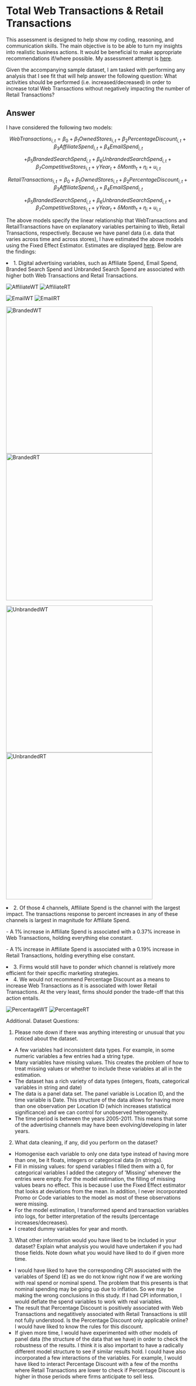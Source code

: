 # Total Web Transactions & Retail Transactions

This assessment is designed to help show my coding, reasoning, and communication skills. The main objective is to be able to turn my insights into realistic business actions. It would be beneficial to make appropriate recommendations if/where possible. My assessment attempt is [here](https://github.com/manuzrpEd/TotalWebTransactions-RetailTransactions/blob/main/Web%26RetailTransactions.ipynb).

Given the accompanying sample dataset, I am tasked with performing any analysis that I see fit that will help answer the following question: What activities should be performed (i.e. increased/decreased) in order to increase total Web Transactions without negatively impacting the number of Retail Transactions? 

## Answer

I have considered the following two models:

$$ WebTransactions_{i,t} = \beta_0 + \beta_1OwnedStores_{i,t} + \beta_2PercentageDiscount_{i,t} + \beta_3AffiliateSpend_{i,t} + \beta_4EmailSpend_{i,t} $$

$$ + \beta_5BrandedSearchSpend_{i,t} + \beta_6UnbrandedSearchSpend_{i,t} + \beta_7CompetitiveStores_{i,t} + \gamma Year_{t} + \delta Month_{t} + \eta_{i}+ u_{i,t} $$

$$ RetailTransactions_{i,t} = \beta_0 + \beta_1OwnedStores_{i,t} + \beta_2PercentageDiscount_{i,t} + \beta_3AffiliateSpend_{i,t} + \beta_4EmailSpend_{i,t} $$

$$ + \beta_5BrandedSearchSpend_{i,t} + \beta_6UnbrandedSearchSpend_{i,t} + \beta_7CompetitiveStores_{i,t} + \gamma Year_{t} + \delta Month_{t} + \eta_{i} + u_{i,t} $$

The above models specify the linear relationship that WebTransactions and RetailTransactions have on explanatory variables pertaining to Web, Retail Transactions, respectively. Because we have panel data (i.e. data that varies across time and across stores), I have estimated the above models using the Fixed Effect Estimator. Estimates are displayed [here](https://github.com/manuzrpEd/TotalWebTransactions-RetailTransactions/blob/main/Web%26RetailTransactions.ipynb). Below are the findings:

<p>
<li>
    1. Digital advertising variables, such as Affiliate Spend, Email Spend, Branded Search Spend and Unbranded Search Spend are associated with higher both Web Transactions and Retail Transactions.
    <p float="left">
    <img src="https://github.com/manuzrpEd/TotalWebTransactions-RetailTransactions/blob/main/imgs/AffiliateWT.png" alt="AffiliateWT"/>
    <img src="https://github.com/manuzrpEd/TotalWebTransactions-RetailTransactions/blob/main/imgs/AffiliateRT.png" alt="AffiliateRT"/>
        </p>
        <p float="left">
    <img src="https://github.com/manuzrpEd/TotalWebTransactions-RetailTransactions/blob/main/imgs/EmailWT.png" alt="EmailWT"/>
    <img src="https://github.com/manuzrpEd/TotalWebTransactions-RetailTransactions/blob/main/imgs/EmailRT.png" alt="EmailRT"/>
            </p>
        <p float="left">
    <img src="https://github.com/manuzrpEd/TotalWebTransactions-RetailTransactions/blob/main/imgs/BrandedWT.png" width="400" alt="BrandedWT"/>
    <img src="https://github.com/manuzrpEd/TotalWebTransactions-RetailTransactions/blob/main/imgs/BrandedRT.png" width="400" alt="BrandedRT"/>
            </p>
            <p float="left">
    <img src="https://github.com/manuzrpEd/TotalWebTransactions-RetailTransactions/blob/main/imgs/UnbrandedWT.png" width="400" alt="UnbrandedWT"/>
    <img src="https://github.com/manuzrpEd/TotalWebTransactions-RetailTransactions/blob/main/imgs/UnbrandedRT.png" width="400" alt="UnbrandedRT"/>
                </p>


</li>
<li>
    2. Of those 4 channels, Affiliate Spend is the channel with the largest impact. The transactions response to percent increases in any of these channels is largest in magnitude for Affiliate Spend.
    <p>
    - A 1% increase in Affiliate Spend is associated with a 0.37% increase in Web Transactions, holding everything else constant.
        <p>
    - A 1% increase in Affiliate Spend is associated with a 0.19% increase in Retail Transactions, holding everything else constant.
</li>
<li>
    3. Firms would still have to ponder which channel is relatively more efficient for their specific marketing strategies.
</li>
<li>
    4. We would not recommend Percentage Discount as a means to increase Web Transactions as it is associated with lower Retail Transactions. At the very least, firms should ponder the trade-off that this action entails.
    <p>
        <img src="https://github.com/manuzrpEd/TotalWebTransactions-RetailTransactions/blob/main/imgs/PercentageWT.png" alt="PercentageWT"/>
        <img src="https://github.com/manuzrpEd/TotalWebTransactions-RetailTransactions/blob/main/imgs/PercentageRT.png" alt="PercentageRT"/>
</li>
</p>


Additional. Dataset Questions:

1.	Please note down if there was anything interesting or unusual that you noticed about the dataset. 
   * A few variables had inconsistent data types. For example, in some numeric variables a few entries had a string type.
   * Many variables have missing values. This creates the problem of how to treat missing values or whether to include these variables at all in the estimation.
   * The dataset has a rich variety of data types (integers, floats, categorical variables in string and date)
   * The data is a panel data set. The panel variable is Location ID, and the time variable is Date. This structure of the data allows for having more than one observation per Location ID (which increases statistical significance) and we can control for unobserved heterogeneity.
   * The time period is between the years 2005-2011. This means that some of the advertising channels may have been evolving/developing in later years.
2.	What data cleaning, if any, did you perform on the dataset?
  - Homogenise each variable to only one data type instead of having more than one, be it floats, integers or categorical data (in strings).
  - Fill in missing values: for spend variables I filled them with a 0, for categorical variables I added the category of 'Missing' whenever the entries were empty. For the model estimation, the filling of missing values bears no effect. This is because I use the Fixed Effect estimator that looks at deviations from the mean. In addition, I never incorporated Promo or Code variables to the model as most of these observations were missing.
  - For the model estimation, I transformed spend and transaction variables into logs, for better interpretation of the results (percentage increases/decreases).
  - I created dummy variables for year and month.
3.	What other information would you have liked to be included in your dataset? Explain what analysis you would have undertaken if you had those fields. Note down what you would have liked to do if given more time. 
  - I would have liked to have the corresponding CPI associated with the variables of Spend (£) as we do not know right now if we are working with real spend or nominal spend. The problem that this presents is that nominal spending may be going up due to inflation. So we may be making the wrong conclusions in this study. If I had CPI information, I would deflate the spend variables to work with real variables.
  - The result that Percentage Discount is positively associated with Web Transactions and negatitively associated with Retail Transactions is still not fully understood. Is the Percentage Discount only applicable online? I would have liked to know the rules for this discount.
  - If given more time, I would have experimented with other models of panel data (the structure of the data that we have) in order to check the robustness of the results. I think it is also important to have a radically different model structure to see if similar results hold. I could have also incorporated a few interactions of the variables. For example, I would have liked to interact Percentage Discount with a few of the months where Retail Transactions are lower to check if Percentage Discount is higher in those periods where firms anticipate to sell less.
